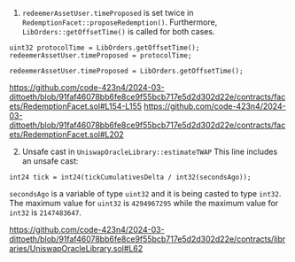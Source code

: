 1. `redeemerAssetUser.timeProposed` is set twice in `RedemptionFacet::proposeRedemption()`. Furthermore, `LibOrders::getOffsetTime()` is called for both cases.

```solidity
uint32 protocolTime = LibOrders.getOffsetTime();
redeemerAssetUser.timeProposed = protocolTime;
```

```solidity
redeemerAssetUser.timeProposed = LibOrders.getOffsetTime();
```

https://github.com/code-423n4/2024-03-dittoeth/blob/91faf46078bb6fe8ce9f55bcb717e5d2d302d22e/contracts/facets/RedemptionFacet.sol#L154-L155
https://github.com/code-423n4/2024-03-dittoeth/blob/91faf46078bb6fe8ce9f55bcb717e5d2d302d22e/contracts/facets/RedemptionFacet.sol#L202



2. Unsafe cast in `UniswapOracleLibrary::estimateTWAP`
This line includes an unsafe cast:
```solidity
int24 tick = int24(tickCumulativesDelta / int32(secondsAgo));
```
`secondsAgo` is a variable of type `uint32` and it is being casted to type `int32`. The maximum value for `uint32` is `4294967295` while the maximum value for `int32` is `2147483647`.

https://github.com/code-423n4/2024-03-dittoeth/blob/91faf46078bb6fe8ce9f55bcb717e5d2d302d22e/contracts/libraries/UniswapOracleLibrary.sol#L62